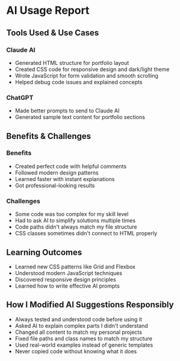# AI Usage Report



## Tools Used & Use Cases

### Claude AI
- Generated HTML structure for portfolio layout
- Created CSS code for responsive design and dark/light theme
- Wrote JavaScript for form validation and smooth scrolling
- Helped debug code issues and explained concepts

### ChatGPT  
- Made better prompts to send to Claude AI
- Generated sample text content for portfolio sections

## Benefits & Challenges

### Benefits
- Created perfect code with helpful comments
- Followed modern design patterns
- Learned faster with instant explanations
- Got professional-looking results

### Challenges
- Some code was too complex for my skill level
- Had to ask AI to simplify solutions multiple times  
- Code paths didn't always match my file structure
- CSS classes sometimes didn't connect to HTML properly

## Learning Outcomes

- Learned new CSS patterns like Grid and Flexbox
- Understood modern JavaScript techniques
- Discovered responsive design principles
- Learned how to write effective AI prompts

## How I Modified AI Suggestions Responsibly

- Always tested and understood code before using it
- Asked AI to explain complex parts I didn't understand
- Changed all content to match my personal projects
- Fixed file paths and class names to match my structure
- Used real-world examples instead of generic templates
- Never copied code without knowing what it does